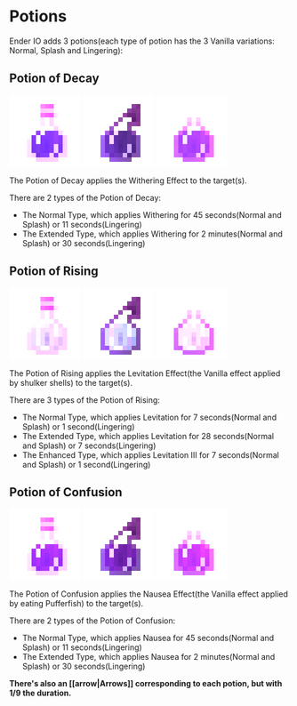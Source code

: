 # Potions

Ender IO adds 3 potions(each type of potion has the 3 Vanilla variations: Normal, Splash and Lingering):

## Potion of Decay
![](renders/potions/Potion%20of%20Decay.png)
![](renders/potions/Splash%20Potion%20of%20Decay.png)
![](renders/potions/Lingering%20Potion%20of%20Decay.png)

The Potion of Decay applies the Withering Effect to the target(s).

There are 2 types of the Potion of Decay:

* The Normal Type, which applies Withering for 45 seconds(Normal and Splash) or 11 seconds(Lingering)
* The Extended Type, which applies Withering for 2 minutes(Normal and Splash) or 30 seconds(Lingering)

## Potion of Rising
![](renders/potions/Potion%20of%20Rising.png)
![](renders/potions/Splash%20Potion%20of%20Rising.png)
![](renders/potions/Lingering%20Potion%20of%20Rising.png)

The Potion of Rising applies the Levitation Effect(the Vanilla effect applied by shulker shells) to the target(s).

There are 3 types of the Potion of Rising:

* The Normal Type, which applies Levitation for 7 seconds(Normal and Splash) or 1 second(Lingering)
* The Extended Type, which applies Levitation for 28 seconds(Normal and Splash) or 7 seconds(Lingering)
* The Enhanced Type, which applies Levitation III for 7 seconds(Normal and Splash) or 1 second(Lingering)

## Potion of Confusion
![](renders/potions/Potion%20of%20Confusion.png)
![](renders/potions/Splash%20Potion%20of%20Confusion.png)
![](renders/potions/Lingering%20Potion%20of%20Confusion.png)

The Potion of Confusion applies the Nausea Effect(the Vanilla effect applied by eating Pufferfish) to the target(s).

There are 2 types of the Potion of Confusion:

* The Normal Type, which applies Nausea for 45 seconds(Normal and Splash) or 11 seconds(Lingering)
* The Extended Type, which applies Nausea for 2 minutes(Normal and Splash) or 30 seconds(Lingering)

**There's also an [[arrow|Arrows]] corresponding to each potion, but with 1/9 the duration.**
